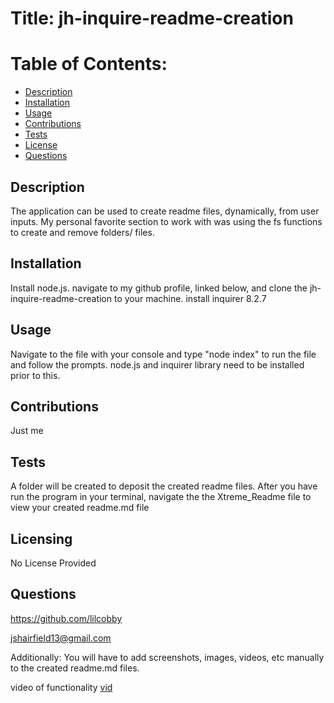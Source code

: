 # Title: jh-inquire-readme-creation

# Table of Contents:

- [Description](#description)
- [Installation](#installation)
- [Usage](#usage)
- [Contributions](#contributions)
- [Tests](#tests)
- [License](#license)
- [Questions](#questions)

## Description

The application can be used to create readme files, dynamically, from user inputs. My personal favorite section to work with was using the fs functions to create and remove folders/ files.

## Installation

Install node.js. navigate to my github profile, linked below, and clone the jh-inquire-readme-creation to your machine. install inquirer 8.2.7

## Usage

Navigate to the file with your console and type "node index" to run the file and follow the prompts. node.js and inquirer library need to be installed prior to this.

## Contributions

Just me

## Tests

A folder will be created to deposit the created readme files. After you have run the program in your terminal, navigate the the Xtreme_Readme file to view your created readme.md file

## Licensing

No License Provided

## Questions

https://github.com/lilcobby

jshairfield13@gmail.com

Additionally: You will have to add screenshots, images, videos, etc manually to the created readme.md files.

video of functionality
[vid](/assets/readme_test.gif)
